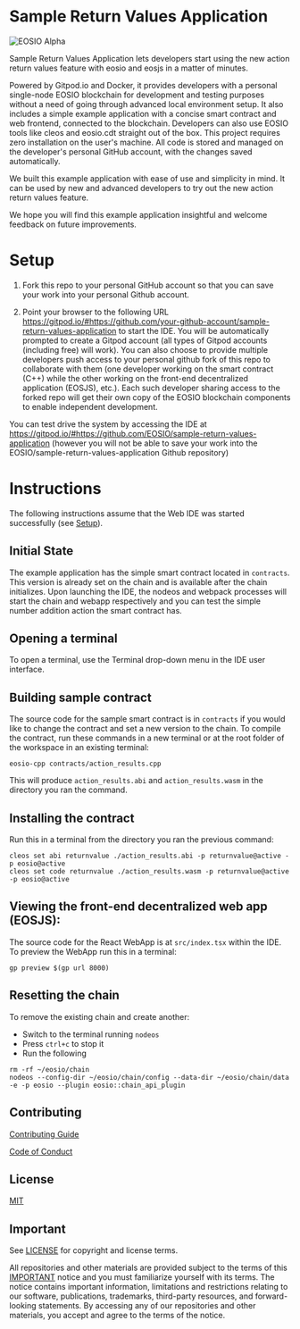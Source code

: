 # Sample Return Values Application
![EOSIO Alpha](https://img.shields.io/badge/EOSIO-Alpha-blue.svg)

Sample Return Values Application lets developers start using the new action return values feature with eosio and eosjs in a matter of minutes. 

Powered by Gitpod.io and Docker, it provides developers with a personal single-node EOSIO blockchain for development and testing purposes without a need of going through advanced local environment setup. It also includes a simple example application with a concise smart contract and web frontend, connected to the blockchain. Developers can also use EOSIO tools like cleos and eosio.cdt straight out of the box. This project requires zero installation on the user's machine. All code is stored and managed on the developer's personal GitHub account, with the changes saved automatically.

We built this example application with ease of use and simplicity in mind. It can be used by new and advanced developers to try out the new action return values feature.

We hope you will find this example application insightful and welcome feedback on future improvements.

# Setup

1. Fork this repo to your personal GitHub account so that you can save your work into your personal Github account.

2. Point your browser to the following URL https://gitpod.io/#https://github.com/your-github-account/sample-return-values-application to start the IDE. You will be automatically prompted to create a Gitpod account (all types of Gitpod accounts (including free) will work). You can also choose to provide multiple developers push access to your personal github fork of this repo to collaborate with them (one developer working on the smart contract (C++) while the other working on the front-end decentralized application (EOSJS), etc.). Each such developer sharing access to the forked repo will get their own copy of the EOSIO blockchain components to enable independent development.

You can test drive the system by accessing the IDE at https://gitpod.io/#https://github.com/EOSIO/sample-return-values-application (however you will not be able to save your work into the EOSIO/sample-return-values-application Github repository)

# Instructions

The following instructions assume that the Web IDE was started successfully (see [Setup](#setup)).

## Initial State

The example application has the simple smart contract located in `contracts`.  This version is already set on the chain and is available after the chain initializes.  Upon launching the IDE, the nodeos and webpack processes will start the chain and webapp respectively and you can test the simple number addition action the smart contract has. 

## Opening a terminal

To open a terminal, use the Terminal drop-down menu in the IDE user interface.

## Building sample contract

The source code for the sample smart contract is in `contracts` if you would like to change the contract and set a new version to the chain.  To compile the contract, run these commands in a new terminal or at the root folder of the workspace in an existing terminal:

```
eosio-cpp contracts/action_results.cpp
```

This will produce `action_results.abi` and `action_results.wasm` in the directory you ran the command.

## Installing the contract

Run this in a terminal from the directory you ran the previous command:

```
cleos set abi returnvalue ./action_results.abi -p returnvalue@active -p eosio@active
cleos set code returnvalue ./action_results.wasm -p returnvalue@active -p eosio@active
```

## Viewing the front-end decentralized web app (EOSJS):

The source code for the React WebApp is at `src/index.tsx` within the IDE. To preview the WebApp run this in a terminal:

```
gp preview $(gp url 8000)
```

## Resetting the chain

To remove the existing chain and create another:

* Switch to the terminal running `nodeos`
* Press `ctrl+c` to stop it
* Run the following

```
rm -rf ~/eosio/chain
nodeos --config-dir ~/eosio/chain/config --data-dir ~/eosio/chain/data -e -p eosio --plugin eosio::chain_api_plugin
```

## Contributing

[Contributing Guide](./CONTRIBUTING.md)

[Code of Conduct](./CONTRIBUTING.md#conduct)

## License

[MIT](./LICENSE)

## Important

See [LICENSE](./LICENSE) for copyright and license terms.

All repositories and other materials are provided subject to the terms of this [IMPORTANT](./IMPORTANT.md) notice and you must familiarize yourself with its terms.  The notice contains important information, limitations and restrictions relating to our software, publications, trademarks, third-party resources, and forward-looking statements.  By accessing any of our repositories and other materials, you accept and agree to the terms of the notice.

